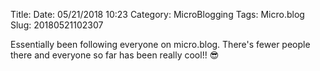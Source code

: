 Title: 
Date: 05/21/2018 10:23
Category: MicroBlogging
Tags: Micro.blog
Slug: 20180521102307

Essentially been following everyone on micro.blog. There's fewer people there and everyone so far has been really cool!! 😎 